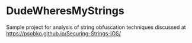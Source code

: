 # DudeWheresMyStrings

Sample project for analysis of string obfuscation techniques discussed at https://psobko.github.io/Securing-Strings-iOS/
